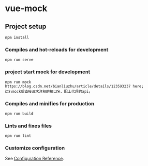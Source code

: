 # vue-mock

## Project setup
```
npm install
```

### Compiles and hot-reloads for development
```
npm run serve
```
### project start mock for development
```
npm run mock
https://blog.csdn.net/bianliuzhu/article/details/123593237 here;
运行mock后直接请求注释的接口名，配上代理的api;
```
### Compiles and minifies for production
```
npm run build
```

### Lints and fixes files
```
npm run lint
```

### Customize configuration
See [Configuration Reference](https://cli.vuejs.org/config/).
